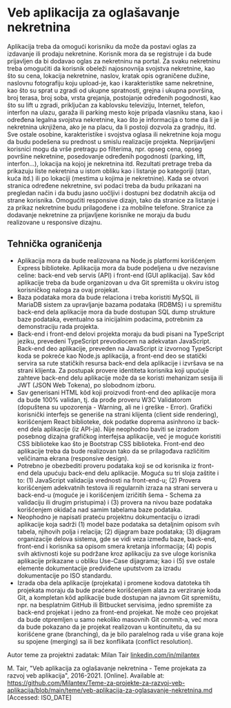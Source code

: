 # Veb aplikacija za oglašavanje nekretnina

Aplikacija treba da omogući korisniku da može da postavi oglas za izdavanje ili prodaju nekretnine. Korisnik mora da se registruje i da bude prijavljen da bi dodavao oglas za nekretninu na portal. Za svaku nekretninu treba omogućiti da korisnik obeleži najosnovnija svojstva nekretnine, kao što su cena, lokacija nekretnine, naslov, kratak opis ograničene dužine, naslovnu fotografiju koju upload-je, kao i karakteristike same nekretnine, kao što su sprat u zgradi od ukupne spratnosti, grejna i ukupna površina, broj terasa, broj soba, vrsta grejanja, postojanje određenih pogodnosti, kao što su lift u zgradi, priključan za kablovsku televiziju, Internet, telefon, interfon na ulazu, garaža ili parking mesto koje pripada vlasniku stana, kao i određena legalna svojstva nekretnine, kao što je informacija o tome da li je nekretnina uknjižena, ako je na placu, da li postoji dozvola za gradnju, itd. Sve ostale osobine, karakteristike i svojstva oglasa ili nekretnine koja mogu da budu podešena su prednost u smislu realizacije projekta. Neprijavljeni korisnici mogu da vrše pretragu po filterima, npr. opseg cena, opseg površine nekretnine, posedovanje određenih pogodnosti (parking, lift, interfon…), lokacija na kojoj je nekretnina itd. Rezultati pretrage treba da prikazuju liste nekretnina u istom obliku kao i listanje po kategoriji (stan, kuća itd.) ili po lokaciji (mestima u kojima je nekretnine). Kada se otvori stranica određene nekretnine, svi podaci treba da budu prikazani na pregledan način i da budu jasno uočljivi i dostupni bez dodatnih akcija od strane korisnika. Omogućiti responsive dizajn, tako da stranice za listanje i za prikaz nekretnine budu prilagođene i za mobilne telefone. Stranice za dodavanje nekretnine za prijavljene korisnike ne moraju da budu realizovane u responsive dizajnu.

## Tehnička ograničenja

- Aplikacija mora da bude realizovana na Node.js platformi korišćenjem Express biblioteke. Aplikacija mora da bude podeljena u dve nezavisne celine: back-end veb servis (API) i front-end (GUI aplikacija). Sav kôd aplikacije treba da bude organizovan u dva Git spremišta u okviru istog korisničkog naloga za ovaj projekat.
- Baza podataka mora da bude relaciona i treba koristiti MySQL ili MariaDB sistem za upravljanje bazama podataka (RDBMS) i u spremištu back-end dela aplikacije mora da bude dostupan SQL dump strukture baze podataka, eventualno sa inicijalnim podacima, potrebnim za demonstraciju rada projekta.
- Back-end i front-end delovi projekta moraju da budi pisani na TypeScript jeziku, prevedeni TypeScript prevodiocem na adekvatan JavaScript. Back-end deo aplikacije, preveden na JavaScript iz izvornog TypeScript koda se pokreće kao Node.js aplikacija, a front-end deo se statički servira sa rute statičkih resursa back-end dela aplikacije i izvršava se na strani klijenta. Za postupak provere identiteta korisnika koji upućuje zahteve back-end delu aplikacije može da se koristi mehanizam sesija ili JWT (JSON Web Tokena), po slobodnom izboru.
- Sav generisani HTML kôd koji proizvodi front-end deo aplikacije mora da bude 100% validan, tj. da prođe proveru W3C Validatorom (dopuštena su upozorenja - Warning, ali ne i greške - Error). Grafički korisnički interfejs se generiše na strani klijenta (client side rendering), korišćenjem React biblioteke, dok podatke doprema asinhrono iz back-end dela aplikacije (iz API-ja). Nije neophodno baviti se izradom posebnog dizajna grafičkog interfejsa aplikacije, već je moguće koristiti CSS biblioteke kao što je Bootstrap CSS biblioteka. Front-end deo aplikacije treba da bude realizovan tako da se prilagođava različitim veličinama ekrana (responsive design).
- Potrebno je obezbediti proveru podataka koji se od korisnika iz front-end dela upućuju back-end delu aplikacije. Moguća su tri sloja zaštite i to: (1) JavaScript validacija vrednosti na front-end-u; (2) Provera korišćenjem adekvatnih testova ili regularnih izraza na strani servera u back-end-u (moguće je i korišćenjem izričitih šema - Schema za validaciju ili drugim pristupima) i (3) provera na nivou baze podataka korišćenjem okidača nad samim tabelama baze podataka.
- Neophodno je napisati prateću projektnu dokumentaciju o izradi aplikacije koja sadrži (1) model baze podataka sa detaljnim opisom svih tabela, njihovih polja i relacija; (2) dijagram baze podataka; (3) dijagram organizacije delova sistema, gde se vidi veza između baze, back-end, front-end i korisnika sa opisom smera kretanja informacija; (4) popis svih aktivnosti koje su podržane kroz aplikaciju za sve uloge korisnika aplikacije prikazane u obliku Use-Case dijagrama; kao i (5) sve ostale elemente dokumentacije predviđene uputstvom za izradu dokumentacije po ISO standardu.
- Izrada oba dela aplikacije (projekata) i promene kodova datoteka tih projekata moraju da bude praćene korišćenjem alata za verziranje koda Git, a kompletan kôd aplikacije bude dostupan na javnom Git spremištu, npr. na besplatnim GitHub ili Bitbucket servisima, jedno spremište za back-end projekat i jedno za front-end projekat. Ne može ceo projekat da bude otpremljen u samo nekoliko masovnih Git commit-a, već mora da bude pokazano da je projekat realizovan u kontinuitetu, da su korišćene grane (branching), da je bilo paralelnog rada u više grana koje su spojene (merging) sa ili bez konflikata (conflict resolution).

Autor teme za projektni zadatak: Milan Tair [linkedin.com/in/milantex](https://linkedin.com/in/milantex)

M. Tair, "Veb aplikacija za oglašavanje nekretnina - Teme projekata za razvoj veb aplikacija", 2016-2021. [Online]. Available at: https://github.com/Milantex/Teme-za-projekte-za-razvoj-veb-aplikacija/blob/main/teme/veb-aplikacija-za-oglasavanje-nekretnina.md [Accessed: ISO_DATE]
